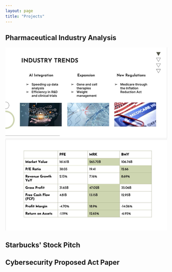```yaml
---
layout: page
title: "Projects"
---
```

## Pharmaceutical Industry Analysis
<img src="pharmaceutical_trends.jpg" alt="Industry Trends" witdh="600">
<img src="pharmaceutical_comparison.jpg" alt="Industry Trends" witdh="600">

## Starbucks' Stock Pitch

## Cybersecurity Proposed Act Paper
